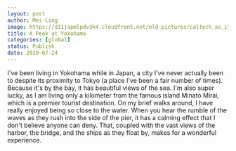 ```yaml
---
layout: post
author: Mei-Ling
image: https://d31japmlpdv3k4.cloudfront.net/old_pictures/caltech_as_it_happens/6a0105349b8251970b0240a499ce49200d.jpg
title: A Peek at Yokohama
categories: [global]
status: Publish
date: 2019-07-24
---
```


I've been living in Yokohama while in Japan, a city I've never actually been to despite its proximity to Tokyo (a place I've been a fair number of times). Because it's by the bay, it has beautiful views of the sea. I'm also super lucky, as I am living only a kilometer from the famous island Minato Mirai, which is a premier tourist destination. On my brief walks around, I have really enjoyed being so close to the water. When you hear the rumble of the waves as they rush into the side of the pier, it has a calming effect that I don't believe anyone can deny. That, coupled with the vast views of the harbor, the bridge, and the ships as they float by, makes for a wonderful experience.

